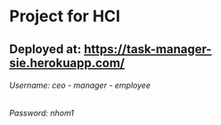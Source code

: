 # Project for HCI

## Deployed at: https://task-manager-sie.herokuapp.com/

###### Username: ceo - manager - employee
###### Password: nhom1
